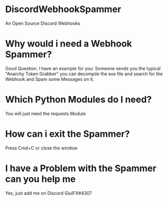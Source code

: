 # DiscordWebhookSpammer
An Open Source Discord Webhooks

# Why would i need a Webhook Spammer?
Good Question. I have an example for you:
Someone sends you the typical "Anarchy Token Grabber" you can decompile the exe file and search for the Webhook and Spam some Messages on it.

# Which Python Modules do I need?
You will just need the requests Module

# How can i exit the Spammer?
Press Cmd+C or close the window

# I have a Problem with the Spammer can you help me
Yes, just add me on Discord GiulFX#4307
